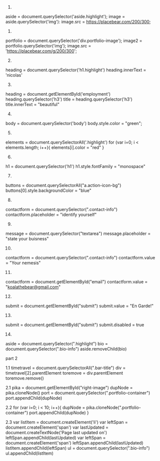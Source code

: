 1.
aside = document.querySelector('aside.highlight');
image = aside.querySelector('img'):
image.src = https://placebear.com/200/300;

1.
portfolio = document.querySelector('div.portfolio-image');
image2 = portfolio.querySelector('img');
image.src = 'https://placebear.com/g/200/300';

2.
heading = document.querySelector('h1.highlight')
heading.innerText = 'nicolas'

3.
heading = document.getElementById('employment')
heading.querySelector('h3')
title = heading.querySelector('h3')
title.innerText = "beautiful"

4.
body = document.querySelector('body')
body.style.color = "green";

5.
elements  = document.querySelectorAll('.highlight')
for (var i=0; i < elements.length; i++){
    elements[i].color = "red"
}

6.
h1 = document.querySelector('h1')
h1.style.fontFamily = "monospace"

7.
buttons = document.querySelectorAll("a.action-icon-bg")
buttons[0].style.backgroundColor = "blue"

8.
contactform = document.querySelector(".contact-info")
contactform.placeholder = "identify yourself"

9.
message = document.querySelector("textarea")
message.placeholder = "state your buisness"

10.
contactform = document.querySelector(".contact-info")
contactform.value = "Your nemesis"

11.
contactform = document.getElementById("email")
contactform.value = "koalathebear@gmail.com"

12.
submit = document.getElementById("submit")
submit.value = "En Garde!"

13.
submit = document.getElementById("submit")
submit.disabled = true

14.
aside = document.querySelector(".highlight")
bio = document.querySelector(".bio-info")
aside.removeChild(bio)

part 2

1.1
timetravel = document.querySelectorAll(".bar-title")
div = timetravel[2].parentElement
toremove = div.parentElement
toremove.remove()

2.1
pika = document.getElementById("right-image")
dupNode = pika.cloneNode()
port = document.querySelector(".portfolio-container")
port.appendChild(dupNode)

2.2
for (var i=0; i < 10; i++){
  dupNode = pika.cloneNode(".portfolio-container")
  port.appendChild(dupNode)
}

2.3
var listItem = document.createElement('li')
var leftSpan = document.createElement('span')
var lastUpdated = document.createTextNode('Page last updated on')
leftSpan.appendChild(lastUpdated)
var leftSpan = document.createElement('span')
leftSpan.appendChild(lastUpdated)
listItem.appendChild(leftSpan)
ul = document.querySelector(".bio-info")
ul.appendChild(listItem)
